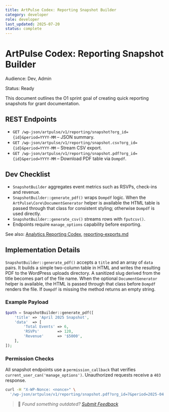 ```yaml
---
title: ArtPulse Codex: Reporting Snapshot Builder
category: developer
role: developer
last_updated: 2025-07-20
status: complete
---
```

# ArtPulse Codex: Reporting Snapshot Builder

Audience: Dev, Admin

Status: Ready

This document outlines the O1 sprint goal of creating quick reporting snapshots for grant documentation.

## REST Endpoints
- `GET /wp-json/artpulse/v1/reporting/snapshot?org_id={id}&period=YYYY-MM` – JSON summary.
- `GET /wp-json/artpulse/v1/reporting/snapshot.csv?org_id={id}&period=YYYY-MM` – Stream CSV export.
- `GET /wp-json/artpulse/v1/reporting/snapshot.pdf?org_id={id}&period=YYYY-MM` – Download PDF table via `Dompdf`.

## Dev Checklist
- `SnapshotBuilder` aggregates event metrics such as RSVPs, check-ins and revenue.
- `SnapshotBuilder::generate_pdf()` wraps `Dompdf` logic. When the
  `ArtPulse\Core\DocumentGenerator` helper is available the HTML table is
  passed through that class for consistent styling; otherwise `Dompdf` is used
  directly.
- `SnapshotBuilder::generate_csv()` streams rows with `fputcsv()`.
- Endpoints require `manage_options` capability before exporting.

See also: [Analytics Reporting Codex](guides/developer/analytics-reporting-codex.md), [reporting-exports.md](./reporting-exports.md)

## Implementation Details

`SnapshotBuilder::generate_pdf()` accepts a `title` and an array of `data`
pairs. It builds a simple two-column table in HTML and writes the resulting
PDF to the WordPress uploads directory. A sanitized slug derived from the title
becomes part of the file name. When the optional `DocumentGenerator` helper is
available, the HTML is passed through that class before `Dompdf` renders the
file. If `Dompdf` is missing the method returns an empty string.

### Example Payload

```php
$path = SnapshotBuilder::generate_pdf([
    'title' => 'April 2025 Snapshot',
    'data'  => [
        'Total Events' => 6,
        'RSVPs'        => 120,
        'Revenue'      => '$5000',
    ],
]);
```

### Permission Checks

All snapshot endpoints use a `permission_callback` that verifies
`current_user_can('manage_options')`. Unauthorized requests receive a
`403` response.

```bash
curl -H "X-WP-Nonce: <nonce>" \
  '/wp-json/artpulse/v1/reporting/snapshot.pdf?org_id=7&period=2025-04'
```

> 💬 *Found something outdated? [Submit Feedback](feedback.md)*
